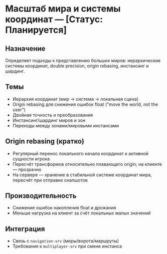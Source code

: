 # Масштаб мира и системы координат — [Статус: Планируется]

## Назначение

Определяет подходы к представлению больших миров: иерархические системы координат, double precision, origin rebasing, инстансинг и шардинг.

## Темы

-   Иерархия координат (мир → система → локальная сцена)
-   Origin rebasing для снижения ошибок float ("move the world, not the user")
-   Двойная точность и преобразования
-   Инстансинг/шардинг миров и зон
-   Переходы между зонами/мировыми инстансами

## Origin rebasing (кратко)

-   Регулярный перенос локального начала координат к активной сущности игрока
-   Пересчёт трансформов относительно плавающего origin; на клиенте — прозрачно
-   На сервере — хранение в стабильной системе координат мира, пересчёт при отправке снапшотов

## Производительность

-   Снижение ошибок накопления float и дрожания
-   Меньше нагрузка на клиент за счёт локальных малых значений

## Интеграция

-   Связь с `navigation-srv` (миры/ворота/маршруты)
-   Требования к `multiplayer-srv` при смене инстанса
